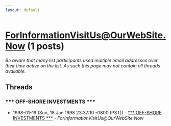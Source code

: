 ```yaml
---
layout: default
---
```


# ForInformationVisitUs@OurWebSite.Now (1 posts)

_Be aware that many list participants used multiple email addresses over their time active on the list. As such this page may not contain all threads available._

## Threads

### *** OFF-SHORE INVESTMENTS ***
+ 1998-01-19 (Sun, 18 Jan 1998 23:37:10 -0800 (PST)) - [*** OFF-SHORE INVESTMENTS ***](/archive/1998/01/b9310901f61fab0c6814b67a26fe66df4ded64ffc430ea2d6c4ec5a47d803cb2) - _ForInformationVisitUs@OurWebSite.Now_

